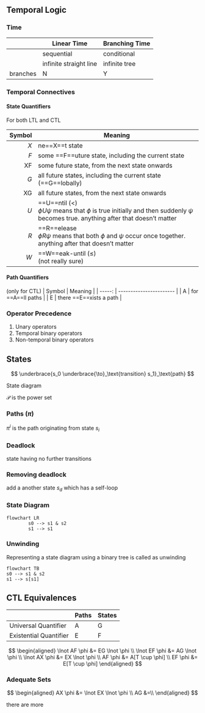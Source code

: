 ## Temporal Logic

### Time

|          | Linear Time            | Branching Time |
| -------- | ---------------------- | -------------- |
|          | sequential             | conditional    |
|          | infinite straight line | infinite tree  |
| branches | N                      | Y              |

### Temporal Connectives

#### State Quantifiers

For both LTL and CTL

| Symbol | Meaning                                                      |
| -----: | ------------------------------------------------------------ |
|    $X$ | ne==X==t state                                               |
|    $F$ | some ==F==uture state, including the current state           |
|     XF | some future state, from the next state onwards               |
|    $G$ | all future states, including the current state (==G==lobally) |
|     XG | all future states, from the next state onwards               |
|    $U$ | ==U==ntil $(<)$<br />$\phi U \psi$ means that $\phi$ is true initially and then suddenly $\psi$ becomes true. anything after that doesn’t matter |
|    $R$ | ==R==elease<br />$\phi R \psi$ means that both $\phi$ and $\psi$ occur once together. anything after that doesn’t matter |
|    $W$ | ==W==eak-until $(\le)$<br />(not really sure)                |

#### Path Quantifiers

(only for CTL)
| Symbol | Meaning                 |
| -----: | ----------------------- |
|      A | for ==A==ll paths       |
|      E | there ==E==xists a path |

### Operator Precedence

1. Unary operators
2. Temporal binary operators
3. Non-temporal binary operators

## States

$$
\underbrace{s_0 
\underbrace{\to}_\text{transition}
s_1}_\text{path}
$$

State diagram 

$\mathcal{P}$ is the power set

### Paths ($\pi$)

$\pi^i$ is the path originating from state $s_i$

### Deadlock

state having no further transitions

### Removing deadlock

add a another state $s_d$ which has a self-loop

### State Diagram

``` mermaid
flowchart LR
		s0 --> s1 & s2
		s1 --> s1
```

### Unwinding

Representing a state diagram using a binary tree is called as unwinding

``` mermaid
flowchart TB
s0 --> s1 & s2
s1 --> s[s1]
```

## CTL Equivalences

|                        | Paths | States |
| ---------------------- | ----- | ------ |
| Universal Quantifier   | A     | G      |
| Existential Quantifier | E     | F      |

$$
\begin{aligned}
\lnot AF \phi &= EG \lnot \phi \\
\lnot EF \phi &= AG \lnot \phi \\
\lnot AX \phi &= EX \lnot \phi \\
AF \phi &= A[T \cup \phi] \\
EF \phi &= E[T \cup \phi]
\end{aligned}
$$

### Adequate Sets

$$
\begin{aligned}
AX \phi &= \lnot EX  \lnot \phi \\
AG &=\\
\end{aligned}
$$

there are more
